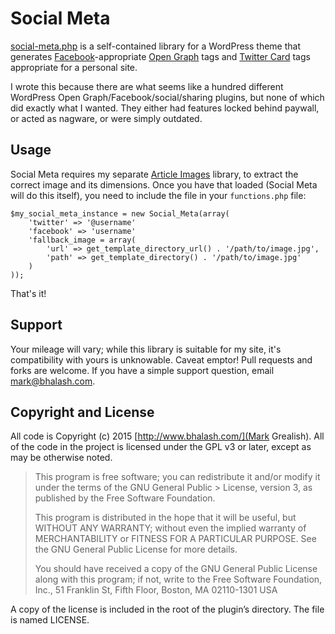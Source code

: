 # Social Meta
[social-meta.php](social-meta.php) is a self-contained library for a WordPress theme that generates [Facebook](https://developers.facebook.com/docs/sharing/opengraph)-appropriate [Open Graph](http://ogp.me/) tags and [Twitter Card](https://dev.twitter.com/cards/overview) tags appropriate for a personal site. 

I wrote this because there are what seems like a hundred different WordPress Open Graph/Facebook/social/sharing plugins, but none of which did exactly what I wanted. They either had features locked behind paywall, or acted as nagware, or were simply outdated.

## Usage
Social Meta requires my separate [Article Images](https://github.com/bhalash/article-images) library, to extract the correct image and its dimensions. Once you have that loaded (Social Meta will do this itself), you need to include the file in your `functions.php` file:

    $my_social_meta_instance = new Social_Meta(array(
        'twitter' => '@username'
        'facebook' => 'username'
        'fallback_image = array(
            'url' => get_template_directory_url() . '/path/to/image.jpg',
            'path' => get_template_directory() . '/path/to/image.jpg'
        )
    ));

That's it! 

## Support
Your mileage will vary; while this library is suitable for my site, it's compatibility with yours is unknowable. Caveat emptor! Pull requests and forks are welcome. If you have a simple support question, email <mark@bhalash.com>.

## Copyright and License
All code is Copyright (c) 2015 [http://www.bhalash.com/](Mark Grealish). All of the code in the project is licensed under the GPL v3 or later, except as may be otherwise noted.

> This program is free software; you can redistribute it and/or modify it under the terms of the GNU General Public > License, version 3, as published by the Free Software Foundation.
> 
> This program is distributed in the hope that it will be useful, but WITHOUT ANY WARRANTY; without even the implied warranty of MERCHANTABILITY or FITNESS FOR A PARTICULAR PURPOSE. See the GNU General Public License for more details.
> 
> You should have received a copy of the GNU General Public License along with this program; if not, write to the Free Software Foundation, Inc., 51 Franklin St, Fifth Floor, Boston, MA 02110-1301 USA

A copy of the license is included in the root of the plugin’s directory. The file is named LICENSE.
